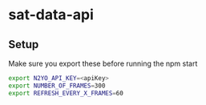 # sat-data-api

## Setup

Make sure you export these before running the npm start

``` bash
export N2YO_API_KEY=<apiKey>
export NUMBER_OF_FRAMES=300
export REFRESH_EVERY_X_FRAMES=60
```
